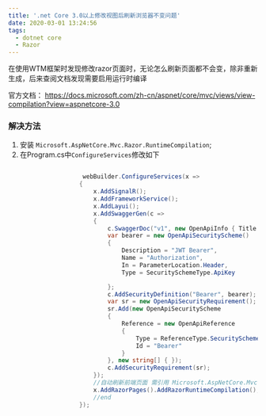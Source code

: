 ```yaml
---
title: '.net Core 3.0以上修改视图后刷新浏览器不变问题'
date: 2020-03-01 13:24:56
tags:
  - dotnet core
  - Razor
---
```


在使用WTM框架时发现修改razor页面时，无论怎么刷新页面都不会变，除非重新生成，后来查阅文档发现需要启用运行时编译

官方文档： <https://docs.microsoft.com/zh-cn/aspnet/core/mvc/views/view-compilation?view=aspnetcore-3.0>

### 解决方法
1. 安装 `Microsoft.AspNetCore.Mvc.Razor.RuntimeCompilation`;
2. 在Program.cs中`ConfigureServices`修改如下

```` csharp

                     webBuilder.ConfigureServices(x =>
                    {
                        x.AddSignalR();
                        x.AddFrameworkService();
                        x.AddLayui();
                        x.AddSwaggerGen(c =>
                        {
                            c.SwaggerDoc("v1", new OpenApiInfo { Title = "HXJQ.UniWeb API", Version = "v1" });
                            var bearer = new OpenApiSecurityScheme()
                            {
                                Description = "JWT Bearer",
                                Name = "Authorization",
                                In = ParameterLocation.Header,
                                Type = SecuritySchemeType.ApiKey

                            };
                            c.AddSecurityDefinition("Bearer", bearer);
                            var sr = new OpenApiSecurityRequirement();
                            sr.Add(new OpenApiSecurityScheme
                            {
                                Reference = new OpenApiReference
                                {
                                    Type = ReferenceType.SecurityScheme,
                                    Id = "Bearer"
                                }
                            }, new string[] { });
                            c.AddSecurityRequirement(sr);
                        });
                        //自动刷新前端页面 需引用 Microsoft.AspNetCore.Mvc.Razor.RuntimeCompilation
                        x.AddRazorPages().AddRazorRuntimeCompilation();
                        //end
                    });
````

